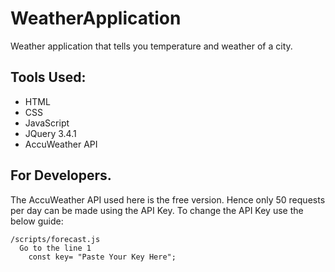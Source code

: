 # WeatherApplication 
Weather application that tells you temperature and weather of a city.

## Tools Used:
  * HTML
  * CSS
  * JavaScript
  * JQuery 3.4.1
  * AccuWeather API
## For Developers.
  The AccuWeather API used here is the free version. Hence only 50 requests per day can be made using the API Key.
  To change the API Key use the below guide:
  ``` 
  /scripts/forecast.js
    Go to the line 1
      const key= "Paste Your Key Here";
 ``` 
